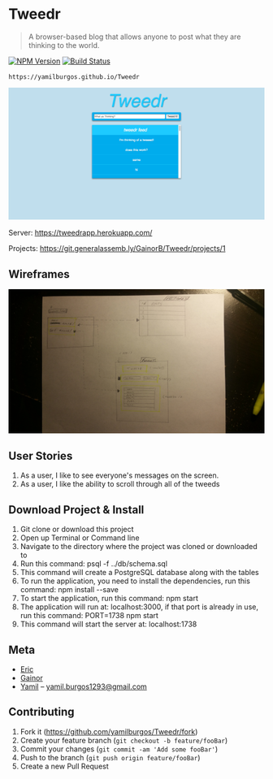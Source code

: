 # Tweedr
> A browser-based blog that allows anyone to post what they are thinking to the world.

[![NPM Version][npm-image]][npm-url]
[![Build Status][travis-image]][travis-url]

	https://yamilburgos.github.io/Tweedr

![](demo.png)

Server: https://tweedrapp.herokuapp.com/

Projects: https://git.generalassemb.ly/GainorB/Tweedr/projects/1

## Wireframes
![WireFrame](./readme-assets/wireframe.jpg)

## User Stories
1. As a user, I like to see everyone's messages on the screen.
2. As a user, I like the ability to scroll through all of the tweeds

## Download Project & Install
1. Git clone or download this project
2. Open up Terminal or Command line
3. Navigate to the directory where the project was cloned or downloaded to
4. Run this command: psql -f ../db/schema.sql
5. This command will create a PostgreSQL database along with the tables
6. To run the application, you need to install the dependencies, run this command: npm install --save
7. To start the application, run this command: npm start
8. The application will run at: localhost:3000, if that port is already in use, run this command: PORT=1738 npm start
9. This command will start the server at: localhost:1738

## Meta
* [Eric](https://github.com/unit57)
* [Gainor](https://git.generalassemb.ly/GainorB)
* [Yamil](https://github.com/yamilburgos/) – yamil.burgos1293@gmail.com

## Contributing
1. Fork it (<https://github.com/yamilburgos/Tweedr/fork>)
2. Create your feature branch (`git checkout -b feature/fooBar`)
3. Commit your changes (`git commit -am 'Add some fooBar'`)
4. Push to the branch (`git push origin feature/fooBar`)
5. Create a new Pull Request

<!-- Markdown link & img dfn's -->
[npm-image]: https://img.shields.io/npm/v/datadog-metrics.svg?style=flat-square
[npm-url]: https://npmjs.org/package/datadog-metrics
[travis-image]: https://img.shields.io/travis/dbader/node-datadog-metrics/master.svg?style=flat-square
[travis-url]: https://travis-ci.org/dbader/node-datadog-metrics
